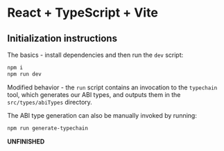 # React + TypeScript + Vite

## Initialization instructions

The basics - install dependencies and then run the `dev` script:

```bash
npm i
npm run dev
```

Modified behavior - the `run` script contains an invocation to the `typechain` tool, which generates our ABI types, and outputs them in the `src/types/abiTypes` directory.

The ABI type generation can also be manually invoked by running:

```bash
npm run generate-typechain
```

**UNFINISHED**

